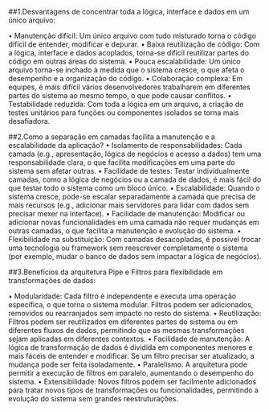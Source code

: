 ##1.Desvantagens de concentrar toda a lógica, interface e dados em um único arquivo:

  • Manutenção difícil: Um único arquivo com tudo misturado torna o código difícil de entender, modificar e depurar.
  • Baixa reutilização de código: Com a lógica, interface e dados acoplados, torna-se difícil reutilizar partes do código em outras áreas do sistema.
  • Pouca escalabilidade: Um único arquivo torna-se inchado à medida que o sistema cresce, o que afeta o desempenho e a organização do código.
  • Colaboração complexa: Em equipes, é mais difícil vários desenvolvedores trabalharem em diferentes partes do sistema ao mesmo tempo, o que pode causar conflitos.
  • Testabilidade reduzida: Com toda a lógica em um arquivo, a criação de testes unitários para funções ou componentes isolados se torna mais desafiadora.
  
##2.Como a separação em camadas facilita a manutenção e a escalabilidade da aplicação?
 • Isolamento de responsabilidades: Cada camada (e.g., apresentação, lógica de negócios e acesso a dados) tem uma responsabilidade clara, o que facilita modificações em uma parte do sistema sem afetar outras.
 • Facilidade de testes: Testar individualmente camadas, como a lógica de negócios ou a camada de dados, é mais fácil do que testar todo o sistema como um bloco único.
 • Escalabilidade: Quando o sistema cresce, pode-se escalar separadamente a camada que precisa de mais recursos (e.g., adicionar mais servidores para lidar com dados sem precisar mexer na interface).
 • Facilidade de manutenção: Modificar ou adicionar novas funcionalidades em uma camada não requer mudanças em outras camadas, o que facilita a manutenção e evolução do sistema.
 • Flexibilidade na substituição: Com camadas desacopladas, é possível trocar uma tecnologia ou framework sem reescrever completamente o sistema (por exemplo, mudar o banco de dados sem impactar a lógica de negócios).

##3.Benefícios da arquitetura Pipe e Filtros para flexibilidade em transformações de dados:

  • Modularidade: Cada filtro é independente e executa uma operação específica, o que torna o sistema modular. Filtros podem ser adicionados, removidos ou rearranjados sem impacto no resto do sistema.
  • Reutilização: Filtros podem ser reutilizados em diferentes partes do sistema ou em diferentes fluxos de dados, permitindo que as mesmas transformações sejam aplicadas em diferentes contextos.
  • Facilidade de manutenção: A lógica de transformação de dados é dividida em componentes menores e mais fáceis de entender e modificar. Se um filtro precisar ser atualizado, a mudança pode ser feita isoladamente.
  • Paralelismo: A arquitetura pode permitir a execução de filtros em paralelo, aumentando o desempenho do sistema.
  • Extensibilidade: Novos filtros podem ser facilmente adicionados para tratar novos tipos de transformações ou funcionalidades, permitindo a evolução do sistema sem grandes reestruturações.
